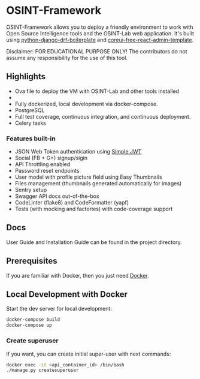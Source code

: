 # OSINT-Framework

OSINT-Framework allows you to deploy a friendly environment to work with Open Source Intelligence tools and the OSINT-Lab web application. It's built using [python-django-drf-boilerplate](https://github.com/Vivify-Ideas/python-django-drf-boilerplate) and [coreui-free-react-admin-template](https://github.com/coreui/coreui-free-react-admin-template).

Disclaimer: FOR EDUCATIONAL PURPOSE ONLY! The contributors do not assume any responsibility for the use of this tool.
## Highlights

- Ova file to deploy the VM with OSINT-Lab and other tools installed
- 
- Fully dockerized, local development via docker-compose.
- PostgreSQL
- Full test coverage, continuous integration, and continuous deployment.
- Celery tasks

### Features built-in

- JSON Web Token authentication using [Simple JWT](https://django-rest-framework-simplejwt.readthedocs.io/en/latest/)
- Social (FB + G+) signup/sigin
- API Throttling enabled
- Password reset endpoints
- User model with profile picture field using Easy Thumbnails
- Files management (thumbnails generated automatically for images)
- Sentry setup
- Swagger API docs out-of-the-box
- CodeLinter (flake8) and CodeFormatter (yapf)
- Tests (with mocking and factories) with code-coverage support

## Docs

User Guide and Installation Guide can be found in the project directory.

## Prerequisites

If you are familiar with Docker, then you just need [Docker](https://docs.docker.com/docker-for-mac/install/).

## Local Development with Docker

Start the dev server for local development:

```bash
docker-compose build
docker-compose up
```

### Create superuser

If you want, you can create initial super-user with next commands:

```bash
docker exec -it <api_container_id> /bin/bash
./manage.py createsuperuser
```
